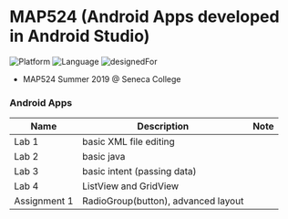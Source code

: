 # MAP524 (Android Apps developed in Android Studio)

![Platform](https://img.shields.io/badge/platform-Android-silver.svg)
![Language](https://img.shields.io/badge/language-Java%20and%20XML-orange.svg)
![designedFor](https://img.shields.io/badge/designedFor-Android%20Phone%2C%20Tablet-green.svg)

* MAP524 Summer 2019 @ Seneca College

### Android Apps
|Name|Description|Note|
|----|----|----|
Lab 1|basic XML file editing||
|Lab 2|basic java||
Lab 3|basic intent (passing data)||
|Lab 4|ListView and GridView||
Assignment 1|RadioGroup(button), advanced layout||
